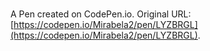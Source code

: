 # 

A Pen created on CodePen.io. Original URL: [https://codepen.io/Mirabela2/pen/LYZBRGL](https://codepen.io/Mirabela2/pen/LYZBRGL).


